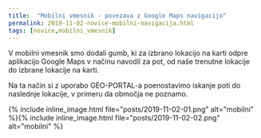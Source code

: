 ```yaml
---
title:  "Mobilni vmesnik - povezava z Google Maps navigacijo"
permalink: 2019-11-02-novice-mobilni-navigacija.html
tags: [novice,mobilni_vmesnik]
---
```


V mobilni vmesnik smo dodali gumb, ki za izbrano lokacijo na karti odpre aplikacijo Google Maps v načinu navodil za pot,
od naše trenutne lokacije do izbrane lokacije na karti.

Na ta način si z uporabo GEO-PORTAL-a poenostavimo iskanje poti do naslednje lokacije, v primeru da območja ne poznamo.

{% include inline_image.html file="posts/2019-11-02-01.png" alt="mobilni" %}{% include inline_image.html file="posts/2019-11-02-02.png" alt="mobilni" %}
